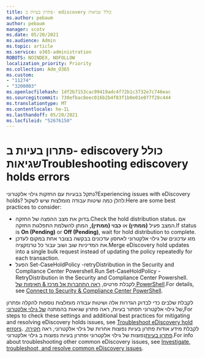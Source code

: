 ```yaml
---
title: פתרון בעיות ב- ediscovery כולל שגיאות
ms.author: pebaum
author: pebaum
manager: scotv
ms.date: 05/20/2021
ms.audience: Admin
ms.topic: article
ms.service: o365-administration
ROBOTS: NOINDEX, NOFOLLOW
localization_priority: Priority
ms.collection: Adm_O365
ms.custom:
- "11274"
- "3200003"
ms.openlocfilehash: 1df2b7153cac99419adc4f72b1c3732e7c746eac
ms.sourcegitcommit: 730efbac8eec016b2b4f83f1b0e01e077f28c444
ms.translationtype: MT
ms.contentlocale: he-IL
ms.lasthandoff: 05/20/2021
ms.locfileid: "52676150"
---
```

# <a name="troubleshooting-ediscovery-holds-errors"></a><span data-ttu-id="4a6f9-102">פתרון בעיות ב- ediscovery כולל שגיאות</span><span class="sxs-lookup"><span data-stu-id="4a6f9-102">Troubleshooting ediscovery holds errors</span></span>

<span data-ttu-id="4a6f9-103">נתקל בבעיות עם החזקות גילוי אלקטרוני?</span><span class="sxs-lookup"><span data-stu-id="4a6f9-103">Experiencing issues with eDiscovery holds?</span></span> <span data-ttu-id="4a6f9-104">להלן כמה שיטות עבודה מומלצות שיש לשקול:</span><span class="sxs-lookup"><span data-stu-id="4a6f9-104">Here are some best practices to consider:</span></span>

- <span data-ttu-id="4a6f9-105">בדוק את מצב ההפצה של החזקה.</span><span class="sxs-lookup"><span data-stu-id="4a6f9-105">Check the hold distribution status.</span></span>  <span data-ttu-id="4a6f9-106">אם המצב פעיל **(ממתין)** או **כבוי (ממתין),** המתן להשלמת התפלגות החזקה.</span><span class="sxs-lookup"><span data-stu-id="4a6f9-106">If status is **On (Pending)** or **Off (Pending)**, wait for hold distribution to complete.</span></span>
- <span data-ttu-id="4a6f9-107">מזג עדכונים של גילוי אלקטרוני לאחסון עדכונים בבקשה בצובר אחת במקום לעדכן את המדיניות שוב ושוב עבור כל טרנזקציה.</span><span class="sxs-lookup"><span data-stu-id="4a6f9-107">Merge eDiscovery hold updates into a single bulk request instead of updating the policy repeatedly for each transaction.</span></span>
- <span data-ttu-id="4a6f9-108">הפעל Set-CaseHoldPolicy <policyname> -retryDistribution in the Security and Compliance Center Powershell.</span><span class="sxs-lookup"><span data-stu-id="4a6f9-108">Run Set-CaseHoldPolicy <policyname> -RetryDistribution in the Security and Compliance Center Powershell.</span></span> <span data-ttu-id="4a6f9-109">לקבלת פרטים, [ראה התחברות אל מרכז & תאימות של PowerShell](/powershell/exchange/connect-to-scc-powershell).</span><span class="sxs-lookup"><span data-stu-id="4a6f9-109">For details, see [Connect to Security & Compliance Center PowerShell](/powershell/exchange/connect-to-scc-powershell).</span></span>

<span data-ttu-id="4a6f9-110">לקבלת שלבים כדי לבדוק הגדרות אלה ושיטות עבודה מומלצות נוספות להקלה ופתרון של גילוי אלקטרוני תפתור בעיות, ראה פתרון שגיאות בהמתנה [של גילוי אלקטרוני.](/microsoft-365/compliance/hold-distribution-errors)</span><span class="sxs-lookup"><span data-stu-id="4a6f9-110">For steps to check these settings and additional best practices for mitigating and resolving eDiscovery holds issues, see [Troubleshoot eDiscovery hold errors](/microsoft-365/compliance/hold-distribution-errors).</span></span>
<span data-ttu-id="4a6f9-111">לקבלת מידע אודות פתרון בעיות נפוצות אחרות של גילוי אלקטרוני, ראה [חקירה, פתרון בעיות](/microsoft-365/compliance/ediscovery-troubleshooting-common-issues)נפוצות של גילוי אלקטרוני ופתרון בעיות נפוצות ב גילוי אלקטרוני.</span><span class="sxs-lookup"><span data-stu-id="4a6f9-111">For info about troubleshooting other common eDiscovery issues, see [Investigate, troubleshoot, and resolve common eDiscovery issues](/microsoft-365/compliance/ediscovery-troubleshooting-common-issues).</span></span>
